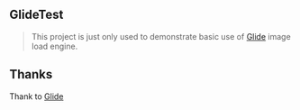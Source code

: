 ## GlideTest
> This project is just only used to demonstrate basic use of [Glide](https://github.com/bumptech/glide) image load engine.

## Thanks
Thank to [Glide](https://github.com/bumptech/glide)